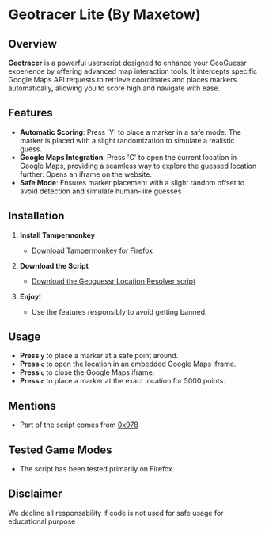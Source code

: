 # Geotracer Lite (By Maxetow)

## Overview

**Geotracer** is a powerful userscript designed to enhance your GeoGuessr experience by offering advanced map interaction tools. It intercepts specific Google Maps API requests to retrieve coordinates and places markers automatically, allowing you to score high and navigate with ease.

## Features

- **Automatic Scoring**: Press 'Y' to place a marker in a safe mode. The marker is placed with a slight randomization to simulate a realistic guess.
- **Google Maps Integration**: Press 'C' to open the current location in Google Maps, providing a seamless way to explore the guessed location further. Opens an iframe on the website.
- **Safe Mode**: Ensures marker placement with a slight random offset to avoid detection and simulate human-like guesses
  
## Installation

1. **Install Tampermonkey**
   - [Download Tampermonkey for Firefox](https://addons.mozilla.org/en-US/firefox/addon/tampermonkey/)

2. **Download the Script**
   - [Download the Geoguessr Location Resolver script](https://raw.githubusercontent.com/Maxetow/Geoguessr_location/main/Geoguessr%20Location%20Resolver%20(By%20maxetow)-1.0.user.js)

3. **Enjoy!**
   - Use the features responsibly to avoid getting banned.
  
## Usage

- **Press `y`** to place a marker at a safe point around.
- **Press `c`** to open the location in an embedded Google Maps iframe.
- **Press `c`** to close the Google Maps iframe.
- **Press `c`** to place a marker at the exact location for 5000 points.

## Mentions

- Part of the script comes from [0x978](https://github.com/0x978/GeoGuessr_Resolver)

## Tested Game Modes

- The script has been tested primarily on Firefox.

## Disclaimer
We decline all responsability if code is not used for safe usage for educational purpose
